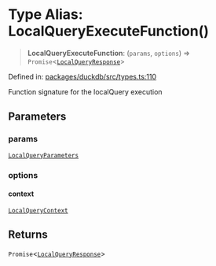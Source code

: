 # Type Alias: LocalQueryExecuteFunction()

> **LocalQueryExecuteFunction**: (`params`, `options`) => `Promise`\<[`LocalQueryResponse`](../interfaces/LocalQueryResponse.md)\>

Defined in: [packages/duckdb/src/types.ts:110](https://github.com/GeoDaCenter/openassistant/blob/522ecb744b2b3ea1ecebec02c21c19736abe51ae/packages/duckdb/src/types.ts#L110)

Function signature for the localQuery execution

## Parameters

### params

[`LocalQueryParameters`](../interfaces/LocalQueryParameters.md)

### options

#### context

[`LocalQueryContext`](../interfaces/LocalQueryContext.md)

## Returns

`Promise`\<[`LocalQueryResponse`](../interfaces/LocalQueryResponse.md)\>
